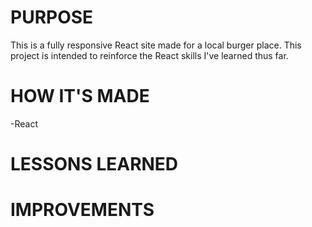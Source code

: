<h1>PURPOSE</h1>
This is a fully responsive React site made for a local burger place. This project is intended to reinforce the React skills I've learned thus far. 
<h1>HOW IT'S MADE</h1>
-React
<h1>LESSONS LEARNED</h1>

<h1>IMPROVEMENTS</h1>